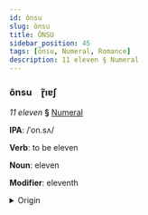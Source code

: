```yaml
---
id: ônsu
slug: ônsu
title: ÔNSU
sidebar_position: 45
tags: [ônsu, Numeral, Romance]
description: 11 eleven § Numeral
---
```


### ônsu&emsp;<span kind="abugida">ɽ̃ıɐʃ</span>

*11 eleven* **§** [Numeral](../../tags/Numeral)

**IPA**: /ˈon.sʌ/

**Verb**: to be eleven

**Noun**: eleven

**Modifier**: eleventh

<details>
    <summary>Origin</summary>
    Catalan onze [ˈon.zə]<br/>
    <em>Romance Language Family</em>
</details>